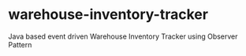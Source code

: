 # warehouse-inventory-tracker
Java based event driven Warehouse Inventory Tracker using Observer Pattern

